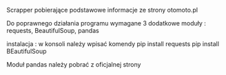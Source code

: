 Scrapper pobierające podstawowe informacje ze strony otomoto.pl

Do poprawnego działania programu wymagane 3 dodatkowe moduły : 
requests, BeautifulSoup, pandas

instalacja :
w konsoli należy wpisać komendy
pip install requests
pip install BEautifulSoup

Moduł pandas należy pobrać z oficjalnej strony